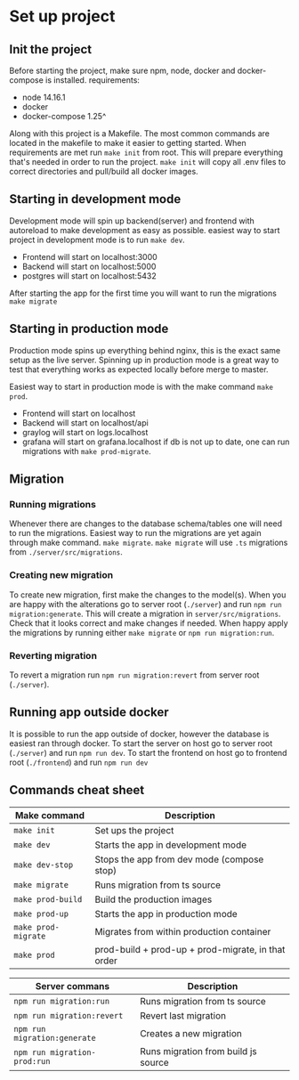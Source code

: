 # Set up project

## Init the project
Before starting the project, make sure npm, node, docker and docker-compose is installed.
requirements:
- node 14.16.1
- docker
- docker-compose 1.25^

Along with this project is a Makefile. The most common commands are located in the makefile to make it easier to 
getting started.
When requirements are met run `make init` from root.
This will prepare everything that's needed in order to run the project.
`make init` will copy all .env files to correct directories and pull/build all docker images.

## Starting in development mode
Development mode will spin up backend(server) and frontend with autoreload to make development as easy as possible.
easiest way to start project in development mode is to run `make dev`.
- Frontend will start on localhost:3000
- Backend will start on localhost:5000
- postgres will start on localhost:5432

After starting the app for the first time you will want to run the migrations
`make migrate`

## Starting in production mode
Production mode spins up everything behind nginx, this is the exact same setup as the live server.
Spinning up in production mode is a great way to test that everything works as expected locally before merge to master.

Easiest way to start in production mode is with the make command `make prod`.
- Frontend will start on localhost
- Backend will start on localhost/api
- graylog will start on logs.localhost
- grafana will start on grafana.localhost
if db is not up to date, one can run migrations with `make prod-migrate`.

## Migration
### Running migrations
Whenever there are changes to the database schema/tables one will need to run the migrations.
Easiest way to run the migrations are yet again through make command. `make migrate`.
`make migrate` will use `.ts` migrations from `./server/src/migrations`.

### Creating new migration
To create new migration, first make the changes to the model(s). When you are happy with the alterations 
go to server root (`./server`) and run `npm run migration:generate`. This will create a migration in `server/src/migrations`. 
Check that it looks correct and make changes if needed. When happy apply the migrations by running either `make migrate` or
`npm run migration:run`.

### Reverting migration
To revert a migration run `npm run migration:revert` from server root (`./server`).

## Running app outside docker
It is possible to run the app outside of docker, however the database is easiest ran through docker.
To start the server on host go to server root (`./server`) and run `npm run dev`.
To start the frontend on host go to frontend root (`./frontend`) and run `npm run dev`


## Commands cheat sheet
| Make command                | Description                                        |
|-----------------------------|----------------------------------------------------|
| `make init`                 | Set ups the project                                |
| `make dev`                  | Starts the app in development mode                 |
| `make dev-stop`             | Stops the app from dev mode (compose stop)         |
| `make migrate`              | Runs migration from ts source                      |
| `make prod-build`           | Build the production images                        |
| `make prod-up`              | Starts the app in production mode                  |
| `make prod-migrate`         | Migrates from within production container          |
| `make prod`                 | prod-build + prod-up + prod-migrate, in that order |

| Server commans              | Description                         |
|---|-------------------------------------|
| `npm run migration:run`     | Runs migration from ts source       |
| `npm run migration:revert`  | Revert last migration               |
| `npm run migration:generate` | Creates a new migration             |
| `npm run migration-prod:run` | Runs migration from build js source |